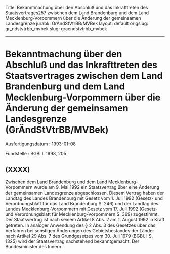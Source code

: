 Title: Bekanntmachung über den Abschluß und das Inkrafttreten des Staatsvertrages257
  zwischen dem Land Brandenburg und dem Land Mecklenburg-Vorpommern über die Änderung
  der gemeinsamen Landesgrenze
jurabk: GrÄndStVtrBB/MVBek
layout: default
origslug: gr_ndstvtrbb_mvbek
slug: graendstvtrbb_mvbek

---

# Bekanntmachung über den Abschluß und das Inkrafttreten des Staatsvertrages zwischen dem Land Brandenburg und dem Land Mecklenburg-Vorpommern über die Änderung der gemeinsamen Landesgrenze (GrÄndStVtrBB/MVBek)

Ausfertigungsdatum
:   1993-01-08

Fundstelle
:   BGBl I: 1993, 205



## (XXXX)

Zwischen dem Land Brandenburg und dem Land Mecklenburg-Vorpommern
wurde am 9. Mai 1992 ein Staatsvertrag über eine Änderung der
gemeinsamen Landesgrenze abgeschlossen. Diesem Vertrag haben der
Landtag des Landes Brandenburg mit Gesetz vom 1. Juli 1992 (Gesetz-
und Verordnungsblatt für das Land Brandenburg S. 246) und der Landtag
des Landes Mecklenburg-Vorpommern mit Gesetz vom 17. Juli 1992
(Gesetz- und Verordnungsblatt für Mecklenburg-Vorpommern S. 369)
zugestimmt. Der Staatsvertrag ist nach seinem Artikel 8 Abs. 2 am 1.
August 1992 in Kraft getreten.
In analoger Anwendung des § 2 Abs. 3 des Gesetzes über das Verfahren
bei sonstigen Änderungen des Gebietsbestandes der Länder nach Artikel
29 Abs. 7 des Grundgesetzes vom 30. Juli 1979 (BGBl. I S. 1325) wird
der Staatsvertrag nachstehend bekanntgemacht.
Der Bundesminister des Innern

